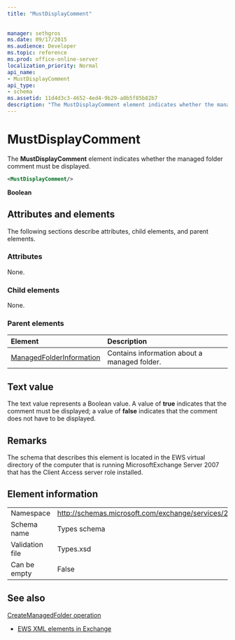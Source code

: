 ```yaml
---
title: "MustDisplayComment"
 
 
manager: sethgros
ms.date: 09/17/2015
ms.audience: Developer
ms.topic: reference
ms.prod: office-online-server
localization_priority: Normal
api_name:
- MustDisplayComment
api_type:
- schema
ms.assetid: 11d4d3c3-4652-4ed4-9b29-a0b5f85b82b7
description: "The MustDisplayComment element indicates whether the managed folder comment must be displayed."
---
```


# MustDisplayComment

The **MustDisplayComment** element indicates whether the managed folder comment must be displayed. 
  
```xml
<MustDisplayComment/>
```

 **Boolean**
## Attributes and elements

The following sections describe attributes, child elements, and parent elements.
  
### Attributes

None.
  
### Child elements

None.
  
### Parent elements

|**Element**|**Description**|
|:-----|:-----|
|[ManagedFolderInformation](managedfolderinformation.md) <br/> |Contains information about a managed folder.  <br/> |
   
## Text value

The text value represents a Boolean value. A value of **true** indicates that the comment must be displayed; a value of **false** indicates that the comment does not have to be displayed. 
  
## Remarks

The schema that describes this element is located in the EWS virtual directory of the computer that is running MicrosoftExchange Server 2007 that has the Client Access server role installed.
  
## Element information

|||
|:-----|:-----|
|Namespace  <br/> |http://schemas.microsoft.com/exchange/services/2006/types  <br/> |
|Schema name  <br/> |Types schema  <br/> |
|Validation file  <br/> |Types.xsd  <br/> |
|Can be empty  <br/> |False  <br/> |
   
## See also



[CreateManagedFolder operation](createmanagedfolder-operation.md)


- [EWS XML elements in Exchange](ews-xml-elements-in-exchange.md)

